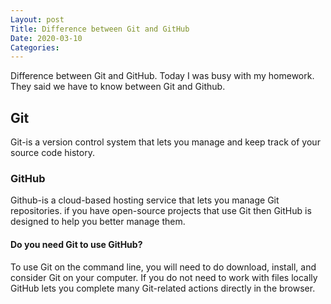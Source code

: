 ```yaml
---
Layout: post
Title: Difference between Git and GitHub
Date: 2020-03-10
Categories:
---
```


 Difference between Git and GitHub.
Today I was busy with my homework. They said we have to know between Git and Github.
## Git
Git-is a version control system that lets you manage and keep track of your source code history.
### GitHub
Github-is a cloud-based hosting service that lets you manage Git repositories.
if you have open-source projects that use Git then GitHub is designed to help you better manage them.
#### Do you need Git to use GitHub?
To use Git on the command line, you will need to do download, install, and consider Git on your computer.
If you do not need to work with files locally GitHub lets you complete many Git-related actions directly in the browser.
